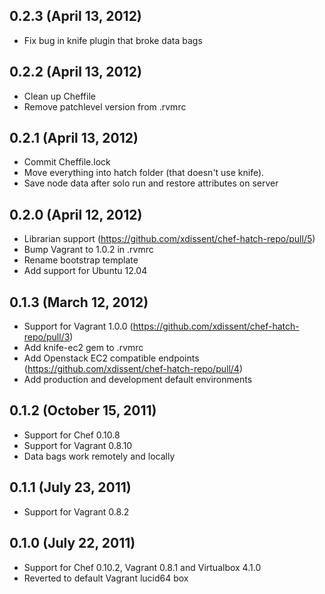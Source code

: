 ## 0.2.3 (April 13, 2012)

  - Fix bug in knife plugin that broke data bags

## 0.2.2 (April 13, 2012)

  - Clean up Cheffile
  - Remove patchlevel version from .rvmrc

## 0.2.1 (April 13, 2012)

  - Commit Cheffile.lock
  - Move everything into hatch folder (that doesn't use knife).
  - Save node data after solo run and restore attributes on server

## 0.2.0 (April 12, 2012)

  - Librarian support (https://github.com/xdissent/chef-hatch-repo/pull/5)
  - Bump Vagrant to 1.0.2 in .rvmrc
  - Rename bootstrap template
  - Add support for Ubuntu 12.04

## 0.1.3 (March 12, 2012)

  - Support for Vagrant 1.0.0 (https://github.com/xdissent/chef-hatch-repo/pull/3)
  - Add knife-ec2 gem to .rvmrc
  - Add Openstack EC2 compatible endpoints (https://github.com/xdissent/chef-hatch-repo/pull/4)
  - Add production and development default environments

## 0.1.2 (October 15, 2011)

  - Support for Chef 0.10.8
  - Support for Vagrant 0.8.10
  - Data bags work remotely and locally

## 0.1.1 (July 23, 2011)

  - Support for Vagrant 0.8.2

## 0.1.0 (July 22, 2011)

  - Support for Chef 0.10.2, Vagrant 0.8.1 and Virtualbox 4.1.0
  - Reverted to default Vagrant lucid64 box
